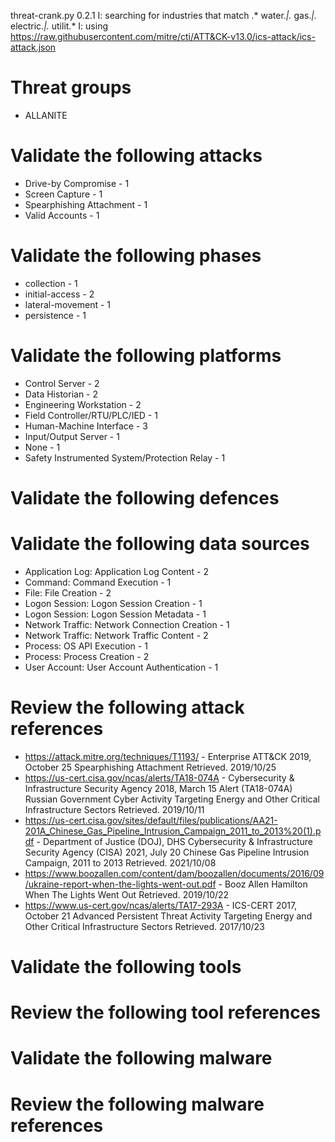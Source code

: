 threat-crank.py 0.2.1
I: searching for industries that match .* water.*|.* gas.*|.* electric.*|.* utilit.*
I: using https://raw.githubusercontent.com/mitre/cti/ATT&CK-v13.0/ics-attack/ics-attack.json
# Threat groups

* ALLANITE

# Validate the following attacks

* Drive-by Compromise - 1
* Screen Capture - 1
* Spearphishing Attachment - 1
* Valid Accounts - 1

# Validate the following phases

* collection - 1
* initial-access - 2
* lateral-movement - 1
* persistence - 1

# Validate the following platforms

* Control Server - 2
* Data Historian - 2
* Engineering Workstation - 2
* Field Controller/RTU/PLC/IED - 1
* Human-Machine Interface - 3
* Input/Output Server - 1
* None - 1
* Safety Instrumented System/Protection Relay - 1

# Validate the following defences


# Validate the following data sources

* Application Log: Application Log Content - 2
* Command: Command Execution - 1
* File: File Creation - 2
* Logon Session: Logon Session Creation - 1
* Logon Session: Logon Session Metadata - 1
* Network Traffic: Network Connection Creation - 1
* Network Traffic: Network Traffic Content - 2
* Process: OS API Execution - 1
* Process: Process Creation - 2
* User Account: User Account Authentication - 1

# Review the following attack references

* https://attack.mitre.org/techniques/T1193/ - Enterprise ATT&CK 2019, October 25 Spearphishing Attachment Retrieved. 2019/10/25 
* https://us-cert.cisa.gov/ncas/alerts/TA18-074A - Cybersecurity & Infrastructure Security Agency 2018, March 15 Alert (TA18-074A) Russian Government Cyber Activity Targeting Energy and Other Critical Infrastructure Sectors Retrieved. 2019/10/11 
* https://us-cert.cisa.gov/sites/default/files/publications/AA21-201A_Chinese_Gas_Pipeline_Intrusion_Campaign_2011_to_2013%20(1).pdf - Department of Justice (DOJ), DHS Cybersecurity & Infrastructure Security Agency (CISA) 2021, July 20 Chinese Gas Pipeline Intrusion Campaign, 2011 to 2013 Retrieved. 2021/10/08 
* https://www.boozallen.com/content/dam/boozallen/documents/2016/09/ukraine-report-when-the-lights-went-out.pdf - Booz Allen Hamilton   When The Lights Went Out Retrieved. 2019/10/22 
* https://www.us-cert.gov/ncas/alerts/TA17-293A - ICS-CERT 2017, October 21 Advanced Persistent Threat Activity Targeting Energy and Other Critical Infrastructure Sectors Retrieved. 2017/10/23 

# Validate the following tools


# Review the following tool references


# Validate the following malware


# Review the following malware references


